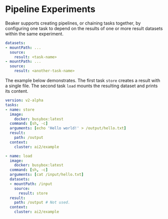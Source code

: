 # Pipeline Experiments

Beaker supports creating pipelines, or chaining tasks together, by configuring
one task to depend on the results of one or more result datasets within the
same experiment.

```yaml
datasets:
- mountPath: ...
  source:
    result: <task-name>
- mountPath: ...
  source:
    result: <another-task-name>
```

The example below demonstrates. The first task `store` creates a result with
a single file. The second task `load` mounts the resulting dataset and prints
its content.

```yaml
version: v2-alpha
tasks:
- name: store
  image:
    docker: busybox:latest
  command: [sh, -c]
  arguments: [echo 'Hello world!' > /output/hello.txt]
  result:
    path: /output
  context:
    cluster: ai2/example

- name: load
  image:
    docker: busybox:latest
  command: [sh, -c]
  arguments: [cat /input/hello.txt]
  datasets:
  - mountPath: /input
    source:
      result: store
  result:
    path: /output # Not used.
  context:
    cluster: ai2/example
```
